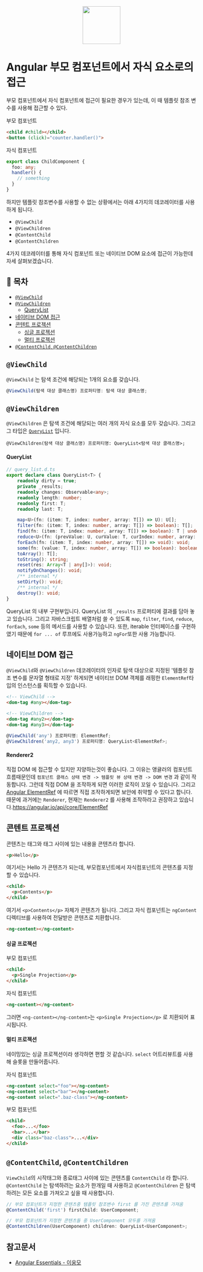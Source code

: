 <div align="center">
  <img src="https://upload.wikimedia.org/wikipedia/commons/thumb/c/cf/Angular_full_color_logo.svg/250px-Angular_full_color_logo.svg.png" style="width: 100px; height: 100px;">
</div>

# Angular 부모 컴포넌트에서 자식 요소로의 접근
부모 컴포넌트에서 자식 컴포넌트에 접근이 필요한 경우가 있는데, 이 때 템플릿 참조 변수를 사용해 접근할 수 있다.

부모 컴포넌트
```html
<child #child></child>
<button (click)="counter.handler()">
```

자식 컴포넌트
```ts
export class ChildComponent {
  foo: any;
  handler() {
    // something
  }
}
```

하지만 템플릿 참조변수를 사용할 수 없는 상황에서는 아래 4가지의 데코레이터를 사용하게 됩니다.

* `@ViewChild`
* `@ViewChildren`
* `@ContentChild`
* `@ContentChildren`

4가지 데코레이터를 통해 자식 컴포넌트 또는 네이티브 DOM 요소에 접근이 가능한데 자세  살펴보겠습니다.

## 📝 목차
* [`@ViewChild`](#viewchild)
* [`@ViewChildren`](#viewchildren)
  * [QueryList](#querylist)
* [네이티브 DOM 접근](#네이티브-dom-접근)
* [콘텐트 프로젝션](#콘텐트-프로젝션)
  * [싱글 프로젝션](#싱글-프로젝션)
  * [멀티 프로젝션](#멀티-프로젝션)
* [`@ContentChild`, `@ContentChildren`](#contentchild-contentchildren)

## `@ViewChild`
`@ViewChild` 는 탐색 조건에 해당되는 1개의 요소를 갖습니다.

```ts
@ViewChild(탐색 대상 클래스명) 프로퍼티명: 탐색 대상 클래스명;
```

## `@ViewChildren`
`@ViewChildren` 은 탐색 조건에 해당되는 여러 개의 자식 요소를 모두 갖습니다. 그리고 그 타입은 [`QueryList`](https://angular.io/api/core/QueryList) 입니다.

```
@ViewChildren(탐색 대상 클래스명) 프로퍼티명: QueryList<탐색 대상 클래스명>;
```

#### QueryList

```ts
// query_list.d.ts
export declare class QueryList<T> {
    readonly dirty = true;
    private _results;
    readonly changes: Observable<any>;
    readonly length: number;
    readonly first: T;
    readonly last: T;

    map<U>(fn: (item: T, index: number, array: T[]) => U): U[];
    filter(fn: (item: T, index: number, array: T[]) => boolean): T[];
    find(fn: (item: T, index: number, array: T[]) => boolean): T | undefined;
    reduce<U>(fn: (prevValue: U, curValue: T, curIndex: number, array: T[]) => U, init: U): U;
    forEach(fn: (item: T, index: number, array: T[]) => void): void;
    some(fn: (value: T, index: number, array: T[]) => boolean): boolean;
    toArray(): T[];
    toString(): string;
    reset(res: Array<T | any[]>): void;
    notifyOnChanges(): void;
    /** internal */
    setDirty(): void;
    /** internal */
    destroy(): void;
}
```

QueryList 의 내부 구현부입니다. QueryList 의 `_results` 프로퍼티에 결과를 담아 놓고 있습니다. 그리고 자바스크립트 배열처럼 쓸 수 있도록 `map`, `filter`, `find`, `reduce`, `forEach`, `some` 등의 메서드를 사용할 수 있습니다. 또한, iterable 인터페이스를 구현하였기 때문에 `for ... of` 루프에도 사용가능하고 `ngFor`또한 사용 가능합니다.

## 네이티브 DOM 접근
`@ViewChild`와 `@ViewChildren` 데코레이터의 인자로 탐색 대상으로 지정된 '템플릿 참조 변수를 문자열 형태로 지정' 하게되면 네이티브 DOM 객체를 래핑한 `ElementRef`타입의 인스턴스를 획득할 수 있습니다.

```html
<!-- ViewChild -->
<dom-tag #any></dom-tag>

<!-- ViewChildren -->
<dom-tag #any2></dom-tag>
<dom-tag #any3></dom-tag>
```
```ts
@ViewChild('any') 프로퍼티명: ElementRef;
@ViewChildren('any2, any3') 프로퍼티명: QueryList<ElementRef>;
```
#### Renderer2
직접 DOM 에 접근할 수 있지만 지양하는것이 좋습니다. 그 이유는 앵귤러의 컴포넌트 흐름때문인데 `컴포넌트 클래스 상태 변경 -> 템플릿 뷰 상태 변경 -> DOM 변경` 과 같이 작동합니다. 그런데 직접 DOM 을 조작하게 되면 이러한 로직이 꼬일 수 있습니다. 그리고 [Angular ElementRef](https://angular.io/api/core/ElementRef) 에 따르면 직접 조작하게되면 보안에 취약할 수 있다고 합니다. 때문에 과거에는 `Renderer`, 현재는 `Renderer2` 를 사용해 조작하라고 권장하고 있습니다.https://angular.io/api/core/ElementRef

## 콘텐트 프로젝션
콘텐츠는 태그와 태그 사이에 있는 내용을 콘텐츠라 합니다.
```html
<p>Hello</p>
```
여기서는 Hello 가 콘텐츠가 되는데, 부모컴포넌트에서 자식컴포넌트의 콘텐츠를 지정할 수 있습니다.
```html
<child>
  <p>Contents</p>
</child>
```
여기서 `<p>Contents</p>` 자체가 콘텐츠가 됩니다. 그리고 자식 컴포넌트는 `ngContent` 디렉티브를 사용하여 전달받은 콘텐츠로 치환합니다.
```html
<ng-content></ng-content>
```

#### 싱글 프로젝션
부모 컴포넌트
```html
<child>
  <p>Single Projection</p>
</child>
```
자식 컴포넌트
```HTML
<ng-content></ng-content>
```

그러면 `<ng-content></ng-content>`는 `<p>Single Projection</p>` 로 치환되어 표시됩니다.

#### 멀티 프로젝션
네이밍있는 싱글 프로젝션이라 생각하면 편할 것 같습니다. `select` 어트리뷰트를 사용해 슬롯을 만들어줍니다.

자식 컴포넌트
```html
<ng-content select="foo"></ng-content>
<ng-content select="bar"></ng-content>
<ng-content select=".baz-class"></ng-content>
```

부모 컴포넌트
```html
<child>
  <foo>...</foo>
  <bar>...</bar>
  <div class="baz-class">...</div>
</child>
```

## `@ContentChild`, `@ContentChildren`

`ViewChild`의 시작태그와 종료태그 사이에 있는 콘텐츠를 `ContentChild` 라 합니다. `@ContentChild` 는 탐색하려는 요소가 한개일 때 사용하고 `@ContentChildren` 은 탐색하려는 모든 요소를 가져오고 싶을 때 사용합니다.

```ts
// 부모 컴포넌트가 지정한 콘텐츠중 템플릿 참조변수 first 를 가진 콘텐츠를 가져옴
@ContentChild('first') firstChild: UserComponent;

// 부모 컴포넌트가 지정한 콘텐츠들 중 UserComponent 모두를 가져옴
@ContentChildren(UserComponent) children: QueryList<UserComponent>;
```


## 참고문서
* [Angular Essentials - 이웅모](https://book.naver.com/bookdb/book_detail.nhn?bid=13761643)
